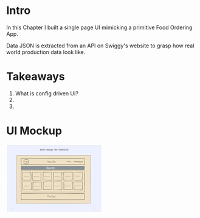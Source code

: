 # Intro

In this Chapter I built a single page UI mimicking a primitive Food Ordering App.

Data JSON is extracted from an API on Swiggy's website to grasp how real world production data look like.

# Takeaways

1. What is config driven UI?
2.
3.

# UI Mockup

<img src=".\code\img\ui_mockup.png" width="50%" height="50%">
